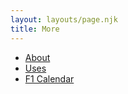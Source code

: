 ```yaml
---
layout: layouts/page.njk
title: More
---
```


- <a href="/about">About</a>
- <a href="/uses">Uses</a>
- <a href="/f1">F1 Calendar</a>
